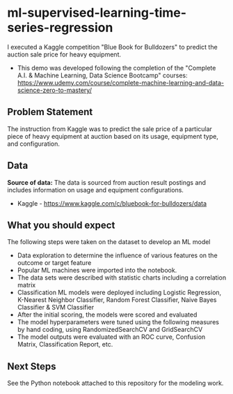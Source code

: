 # ml-supervised-learning-time-series-regression
I executed a Kaggle competition "Blue Book for Bulldozers" to predict the auction sale price for heavy equipment.

* This demo was developed following the completion of the "Complete A.I. & Machine Learning, Data Science Bootcamp" courses: https://www.udemy.com/course/complete-machine-learning-and-data-science-zero-to-mastery/


## Problem Statement
The instruction from Kaggle was to predict the sale price of a particular piece of heavy equipment at auction based on its usage, equipment type, and configuration.


## Data
**Source of data:** The data is sourced from auction result postings and includes information on usage and equipment configurations.
* Kaggle - https://www.kaggle.com/c/bluebook-for-bulldozers/data


## What you should expect
The following steps were taken on the dataset to develop an ML model
* Data exploration to determine the influence of various features on the outcome or target feature
* Popular ML machines were imported into the notebook.
* The data sets were described with statistic charts including a correlation matrix
* Classification ML models were deployed including Logistic Regression, K-Nearest Neighbor Classifier, Random Forest Classifier, Naive Bayes Classifier & SVM Classifier
* After the initial scoring, the models were scored and evaluated
* The model hyperparameters were tuned using the following measures by hand coding, using RandomizedSearchCV and GridSearchCV
* The model outputs were evaluated with an ROC curve, Confusion Matrix, Classification Report, etc.


## Next Steps
See the Python notebook attached to this repository for the modeling work.

